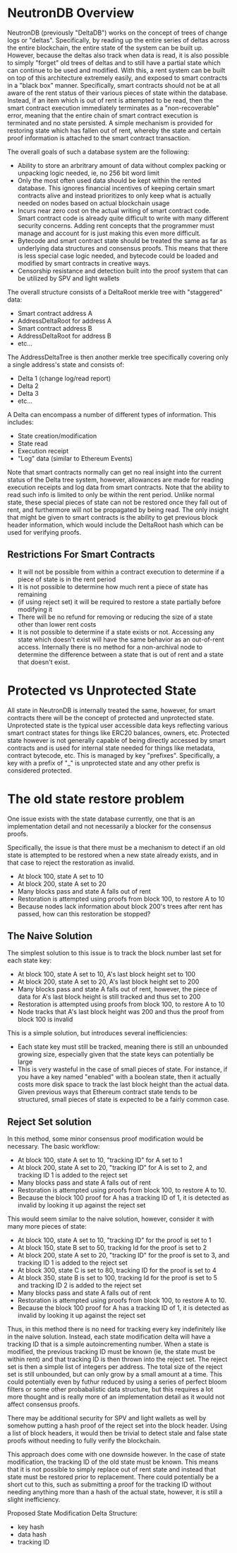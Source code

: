 # NeutronDB Overview

NeutronDB (previously "DeltaDB") works on the concept of trees of change logs or "deltas". Specifically, by reading up the entire series of deltas across the entire blockchain, the entire state of the system can be built up. However, because the deltas also track when data is read, it is also possible to simply "forget" old trees of deltas and to still have a partial state which can continue to be used and modified. With this, a rent system can be built on top of this architecture extremely easily, and exposed to smart contracts in a "black box" manner. Specifically, smart contracts should not be at all aware of the rent status of their various pieces of state within the database. Instead, if an item which is out of rent is attempted to be read, then the smart contract execution immediately terminates as a "non-recoverable" error, meaning that the entire chain of smart contract execution is terminated and no state persisted. A simple mechanism is provided for restoring state which has fallen out of rent, whereby the state and certain proof information is attached to the smart contract transaction.

The overall goals of such a database system are the following:

* Ability to store an arbritrary amount of data without complex packing or unpacking logic needed, ie, no 256 bit word limit
* Only the most often used data should be kept within the rented database. This ignores financial incentives of keeping certain smart contracts alive and instead prioritizes to only keep what is actually needed on nodes based on actual blockchain usage
* Incurs near zero cost on the actual writing of smart contract code. Smart contract code is already quite difficult to write with many different security concerns. Adding rent concepts that the programmer must manage and account for is just making this even more difficult. 
* Bytecode and smart contract state should be treated the same as far as underlying data structures and consensus proofs. This means that there is less special case logic needed, and bytecode could be loaded and modified by smart contracts in creative ways. 
* Censorship resistance and detection built into the proof system that can be utilized by SPV and light wallets

The overall structure consists of a DeltaRoot merkle tree with "staggered" data:

* Smart contract address A
* AddressDeltaRoot for address A
* Smart contract address B
* AddressDeltaRoot for address B
* etc...

The AddressDeltaTree is then another merkle tree specifically covering only a single address's state and consists of:

* Delta 1 (change log/read report)
* Delta 2
* Delta 3
* etc...

A Delta can encompass a number of different types of information. This includes:

* State creation/modification
* State read
* Execution receipt
* "Log" data (similar to Ethereum Events)

Note that smart contracts normally can get no real insight into the current status of the Delta tree system, however, allowances are made for reading execution receipts and log data from smart contracts. Note that the ability to read such info is limited to only be within the rent period. Unlike normal state, these special pieces of state can not be restored once they fall out of rent, and furthermore will not be propagated by being read. The only insight that might be given to smart contracts is the ability to get previous block header information, which would include the DeltaRoot hash which can be used for verifying proofs. 

## Restrictions For Smart Contracts

* It will not be possible from within a contract execution to determine if a piece of state is in the rent period
* It is not possible to determine how much rent a piece of state has remaining
* (if using reject set) it will be required to restore a state partially before modifying it
* There will be no refund for removing or reducing the size of a state other than lower rent costs
* It is not possible to determine if a state exists or not. Accessing any state which doesn't exist will have the same behavior as an out-of-rent access. Internally there is no method for a non-archival node to determine the difference between a state that is out of rent and a state that doesn't exist.

# Protected vs Unprotected State

All state in NeutronDB is internally treated the same, however, for smart contracts there will be the concept of protected and unprotected state. Unprotected state is the typical user accessible data keys reflecting various smart contract states for things like ERC20 balances, owners, etc. Protected state however is not generally capable of being directly accessed by smart contracts and is used for internal state needed for things like metadata, contract bytecode, etc. This is managed by key "prefixes". Specifically, a key with a prefix of "_" is unprotected state and any other prefix is considered protected. 

# The old state restore problem

One issue exists with the state database currently, one that is an implementation detail and not necessarily a blocker for the consensus proofs. 

Specifically, the issue is that there must be a mechanism to detect if an old state is attempted to be restored when a new state already exists, and in that case to reject the restoration as invalid.

* At block 100, state A set to 10
* At block 200, state A set to 20
* Many blocks pass and state A falls out of rent
* Restoration is attempted using proofs from block 100, to restore A to 10
* Because nodes lack information about block 200's trees after rent has passed, how can this restoration be stopped?

## The Naive Solution

The simplest solution to this issue is to track the block number last set for each state key:

* At block 100, state A set to 10, A's last block height set to 100
* At block 200, state A set to 20, A's last block height set to 200
* Many blocks pass and state A falls out of rent, however, the piece of data for A's last block height is still tracked and thus set to 200
* Restoration is attempted using proofs from block 100, to restore A to 10
* Node tracks that A's last block height was 200 and thus the proof from block 100 is invalid

This is a simple solution, but introduces several inefficiencies:

* Each state key must still be tracked, meaning there is still an unbounded growing size, especially given that the state keys can potentially be large
* This is very wasteful in the case of small pieces of state. For instance, if you have a key named "enabled" with a boolean state, then it actually costs more disk space to track the last block height than the actual data. Given previous ways that Ethereum contract state tends to be structured, small pieces of state is expected to be a fairly common case. 

## Reject Set solution

In this method, some minor consensus proof modification would be necessary. The basic workflow:

* At block 100, state A set to 10, "tracking ID" for A set to 1
* At block 200, state A set to 20, "tracking ID" for A is set to 2, and tracking ID 1 is added to the reject set
* Many blocks pass and state A falls out of rent
* Restoration is attempted using proofs from block 100, to restore A to 10. 
* Because the block 100 proof for A has a tracking ID of 1, it is detected as invalid by looking it up against the reject set

This would seem similar to the naive solution, however, consider it with many more pieces of state:

* At block 100, state A set to 10, "tracking ID" for the proof is set to 1
* At block 150, state B set to 50, tracking Id for the proof is set to 2
* At block 200, state A set to 20, "tracking ID" for the proof is set to 3, and tracking ID 1 is added to the reject set
* At block 300, state C is set to 80, tracking ID for the proof is set to 4
* At block 350, state B is set to 100, tracking Id for the proof is set to 5 and tracking ID 2 is added to the reject set
* Many blocks pass and state A falls out of rent
* Restoration is attempted using proofs from block 100, to restore A to 10. 
* Because the block 100 proof for A has a tracking ID of 1, it is detected as invalid by looking it up against the reject set

Thus, in this method there is no need for tracking every key indefinitely like in the naive solution. Instead, each state modification delta will have a tracking ID that is a simple autoincrementing number. When a state is modified, the previous tracking ID must be known (ie, the state must be within rent) and that tracking ID is then thrown into the reject set. The reject set is then a simple list of integers per address. The total size of the reject set is still unbounded, but can only grow by a small amount at a time. This could potentially even by futhur reduced by using a series of perfect bloom filters or some other probabalistic data structure, but this requires a lot more thought and is really more of an implementation detail as it would not affect consensus proofs. 

There may be additional security for SPV and light wallets as well by somehow putting a hash proof of the reject set into the block header. Using a list of block headers, it would then be trivial to detect stale and false state proofs without needing to fully verify the blockchain.

This approach does come with one downside however. In the case of state modification, the tracking ID of the old state must be known. This means that it is not possible to simply replace out of rent state and instead that state must be restored prior to replacement. There could potentially be a short cut to this, such as submitting a proof for the tracking ID without needing anything more than a hash of the actual state, however, it is still a slight inefficiency. 

Proposed State Modification Delta Structure:

* key hash
* data hash
* tracking ID





